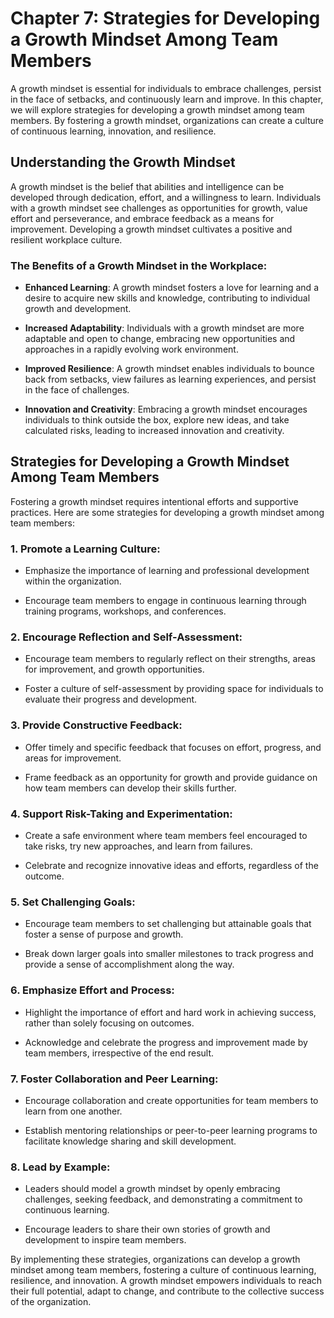Chapter 7: Strategies for Developing a Growth Mindset Among Team Members
========================================================================

A growth mindset is essential for individuals to embrace challenges, persist in the face of setbacks, and continuously learn and improve. In this chapter, we will explore strategies for developing a growth mindset among team members. By fostering a growth mindset, organizations can create a culture of continuous learning, innovation, and resilience.

Understanding the Growth Mindset
--------------------------------

A growth mindset is the belief that abilities and intelligence can be developed through dedication, effort, and a willingness to learn. Individuals with a growth mindset see challenges as opportunities for growth, value effort and perseverance, and embrace feedback as a means for improvement. Developing a growth mindset cultivates a positive and resilient workplace culture.

### The Benefits of a Growth Mindset in the Workplace:

* **Enhanced Learning**: A growth mindset fosters a love for learning and a desire to acquire new skills and knowledge, contributing to individual growth and development.

* **Increased Adaptability**: Individuals with a growth mindset are more adaptable and open to change, embracing new opportunities and approaches in a rapidly evolving work environment.

* **Improved Resilience**: A growth mindset enables individuals to bounce back from setbacks, view failures as learning experiences, and persist in the face of challenges.

* **Innovation and Creativity**: Embracing a growth mindset encourages individuals to think outside the box, explore new ideas, and take calculated risks, leading to increased innovation and creativity.

Strategies for Developing a Growth Mindset Among Team Members
-------------------------------------------------------------

Fostering a growth mindset requires intentional efforts and supportive practices. Here are some strategies for developing a growth mindset among team members:

### 1. Promote a Learning Culture:

* Emphasize the importance of learning and professional development within the organization.

* Encourage team members to engage in continuous learning through training programs, workshops, and conferences.

### 2. Encourage Reflection and Self-Assessment:

* Encourage team members to regularly reflect on their strengths, areas for improvement, and growth opportunities.

* Foster a culture of self-assessment by providing space for individuals to evaluate their progress and development.

### 3. Provide Constructive Feedback:

* Offer timely and specific feedback that focuses on effort, progress, and areas for improvement.

* Frame feedback as an opportunity for growth and provide guidance on how team members can develop their skills further.

### 4. Support Risk-Taking and Experimentation:

* Create a safe environment where team members feel encouraged to take risks, try new approaches, and learn from failures.

* Celebrate and recognize innovative ideas and efforts, regardless of the outcome.

### 5. Set Challenging Goals:

* Encourage team members to set challenging but attainable goals that foster a sense of purpose and growth.

* Break down larger goals into smaller milestones to track progress and provide a sense of accomplishment along the way.

### 6. Emphasize Effort and Process:

* Highlight the importance of effort and hard work in achieving success, rather than solely focusing on outcomes.

* Acknowledge and celebrate the progress and improvement made by team members, irrespective of the end result.

### 7. Foster Collaboration and Peer Learning:

* Encourage collaboration and create opportunities for team members to learn from one another.

* Establish mentoring relationships or peer-to-peer learning programs to facilitate knowledge sharing and skill development.

### 8. Lead by Example:

* Leaders should model a growth mindset by openly embracing challenges, seeking feedback, and demonstrating a commitment to continuous learning.

* Encourage leaders to share their own stories of growth and development to inspire team members.

By implementing these strategies, organizations can develop a growth mindset among team members, fostering a culture of continuous learning, resilience, and innovation. A growth mindset empowers individuals to reach their full potential, adapt to change, and contribute to the collective success of the organization.
